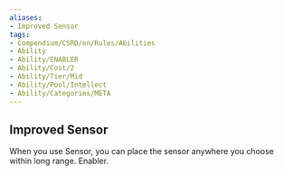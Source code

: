 ```yaml
---
aliases:
- Improved Sensor
tags:
- Compendium/CSRD/en/Rules/Abilities
- Ability
- Ability/ENABLER
- Ability/Cost/2
- Ability/Tier/Mid
- Ability/Pool/Intellect
- Ability/Categories/META
---
```


  
## Improved Sensor  
When you use Sensor, you can place the sensor anywhere you choose within long range. Enabler. 